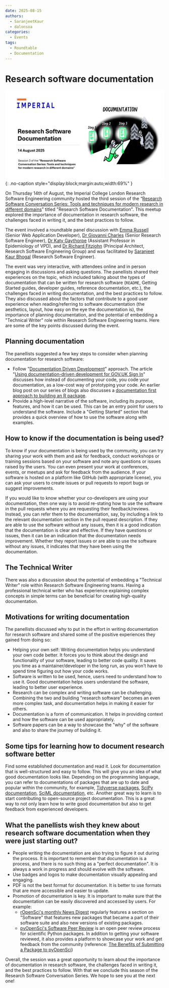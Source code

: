 ```yaml
---
date: 2025-08-15
authors:
  - SaranjeetKaur
  - dalonsoa
categories:
  - Events
tags:
  - Roundtable
  - Documentation
---
```


# Research software documentation

![rscs3doc_intro_photo](images/rscs3doc/session3_intro.jpg){: .no-caption style="display:block;margin:auto;width:69%" }

On Thursday 14th of August, the Imperial College London Research Software Engineering community hosted the third session of the “[Research Software Conversation Series: Tools and techniques for modern research in different domains](https://www.imperial.ac.uk/admin-services/ict/self-service/research-support/rcs/service-offering/research-engagement/rcs-events/rscs/ "https://www.imperial.ac.uk/admin-services/ict/self-service/research-support/rcs/service-offering/research-engagement/rcs-events/rscs/")” titled "Research Software Documentation". This meetup explored the importance of documentation in research software, the challenges faced in writing it, and the best practices to follow.

<!-- more -->

The event involved a roundtable panel discussion with [Emma Russell](https://profiles.imperial.ac.uk/e.russell) (Senior Web Application Developer), [Dr Giovanni Charles](https://profiles.imperial.ac.uk/giovanni.charles10) (Senior Research Software Engineer), [Dr Katy Gaythorpe](https://profiles.imperial.ac.uk/k.gaythorpe) (Assistant Professor in Epidemiology of VPD), and [Dr Richard Fitzjohn](https://profiles.imperial.ac.uk/r.fitzjohn) (Principal Architect, Research Software Engineering Group) and was facilitated by [Saranjeet Kaur Bhogal](https://profiles.imperial.ac.uk/s.bhogal) (Research Software Engineer).

The event was very interactive, with attendees online and in person engaging in discussions and asking questions. The panellists shared their experiences on the topic, which included talking about the types of documentation that can be written for research software (`README`, Getting Started guides, developer guides, reference documentation, etc.), the challenges faced in writing documentation, and the best practices to follow. They also discussed about the factors that contribute to a good user experience when reading/referring to software documentation (the aesthetics, layout, how easy on the eye the documentation is), the importance of planning documentation, and the potential of embedding a "Technical Writer" role within Research Software Engineering teams. Here are some of the key points discussed during the event.

## Planning documentation

The panellists suggested a few key steps to consider when planning documentation for research software:

- Follow "[Documentation Driven Development](https://dev.to/this-is-learning/a-better-way-to-code-documentation-driven-development-1kem)" approach. The article "[Using documentation-driven development for GOV.UK Sign In](https://gds.blog.gov.uk/2022/05/09/using-documentation-driven-development-for-gov-uk-sign-in/)" discusses how instead of documenting your code, you code your documentation, as a low-cost way of prototyping your code. An earlier blog post on our series of blogs also discusses a [documentation first approach to building an R package](https://imperialcollegelondon.github.io/RSEBlog/2025/02/10/building-an-r-package-using-fusen/).
- Provide a high-level narrative of the software, including its purpose, features, and how it can be used. This can be an entry point for users to understand the software. Include a "Getting Started" section that provides a quick overview of how to use the software along with examples.

## How to know if the documentation is being used?

To know if your documentation is being used by the community, you can try sharing your work with them and ask for feedback, conduct workshops or training sessions based on your software and note any questions or issues raised by the users. You can even present your work at conferences, events, or meetups and ask for feedback from the audience. If your software is hosted on a platform like GitHub (with appropriate license), you can ask your users to create issues or pull requests to report bugs or suggest improvements.

If you would like to know whether your co-developers are using your documentation, then one way is to avoid re-stating how to use the software in the pull requests where you are requesting their feedback/reviews. Instead, you can refer them to the documentation, say, by including a link to the relevant documentation section in the pull request description. If they are able to use the software without any issues, then it is a good indication that the documentation is clear and effective. If they have questions or issues, then it can be an indication that the documentation needs improvement. Whether they report issues or are able to use the software without any issues, it indicates that they have been using the documentation.

## The Technical Writer

There was also a discussion about the potential of embedding a "Technical Writer" role within Research Software Engineering teams. Having a professional technical writer who has experience explaining complex concepts in simple terms can be beneficial for creating high-quality documentation.

## Motivations for writing documentation

The panellists discussed why to put in the effort in writing documentation for research software and shared some of the positive experiences they gained from doing so:

- Helping your own self: Writing documentation helps you understand your own code better. It forces you to think about the design and functionality of your software, leading to better code quality. It saves you time as a maintainer/developer in the long run, as you won't have to spend time figuring out how your code works.
- Software is written to be used, hence, users need to understand how to use it. Good documentation helps users understand the software, leading to better user experience.
- Research can be complex and writing software can be challenging. Combining the two and building "research software" becomes an even more complex task, and documentation helps in making it easier for others.
- Documentation is a form of communication. It helps in providing context and how the software can be used appropriately.
- Software papers can be a way to showcase the "why" of the software and also to share the journey of building it.

## Some tips for learning how to document research software better

Find some established documentation and read it. Look for documentation that is well-structured and easy to follow. This will give you an idea of what good documentation looks like. Depending on the programming language, you can refer to documentations of packages that are up to date and popular within the community, for example, [Tidyverse packages](https://www.tidyverse.org/packages/), [SciPy documentation](https://docs.scipy.org/doc/scipy/), [SciML documentation](https://docs.sciml.ai/Overview/stable/), etc. Another great way to learn is to start contributing to open-source project documentation. This is a great way to not only learn how to write good documentation but also to get feedback from experienced developers.

## What the panellists wish they knew about research software documentation when they were just starting out?

- People writing the documentation are also trying to figure it out during the process. It is important to remember that documentation is a process, and there is no such thing as a "perfect documentation". It is always a work in progress and should evolve with the software.
- Use badges and logos to make documentation visually appealing and engaging.
- PDF is not the best format for documentation. It is better to use formats that are more accessible and easier to update.
- Promotion of documentation is key. It is important to make sure that the documentation can be easily discovered and accessed by users. For example:
  - [rOpenSci's monthly News Digest](https://ropensci.org/blog/) regularly features a section on "Software" that features new packages that became a part of their software suite and also new versions of existing packages.
  - [pyOpenSci's Software Peer Review](https://github.com/pyOpenSci/software-submission?tab=readme-ov-file) is an open peer review process for scientific Python packages. In addition to getting your software reviewed, it also provides a platform to showcase your work and get feedback from the community (reference: [The Benefits of Submitting a Package to pyOpenSci](https://www.pyopensci.org/software-peer-review/about/benefits.html))

Overall, the session was a great opportunity to learn about the importance of documentation in research software, the challenges faced in writing it, and the best practices to follow. With that we conclude this season of the Research Software Conversation Series. We hope to see you at the next one!
